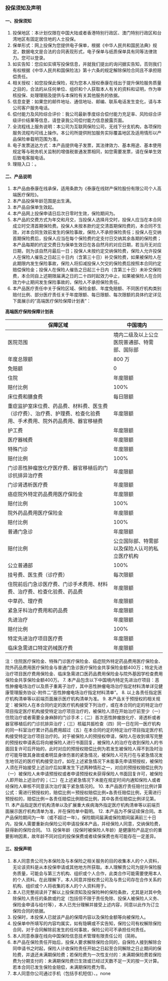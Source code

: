 ### 投保须知及声明

#### 一、投保须知

1. 投保地区：本计划仅限在中国大陆或者香港特别行政区、澳门特别行政区和台湾地区有固定居住地的人士投保。
2. 保单形式：网上投保为您提供电子保单，根据《中华人民共和国民法典》规定，数据电文是合法的合同表现形式，电子保单与纸质保单具有同等法律效力。您可以登录。
3. 如实告知：您应如实填写投保信息，并就我们提出的询问据实告知，否则我们有权根据《中华人民共和国保险法》第十六条的规定解除保险合同且不承担赔偿责任。
4. 相关授权：如您投保此保险，视为您本人授权泰康在线出于提升保险服务质量之目的，合法的从任何单位、组织和个人获取本人有关的资料和证明，作为审核投保、处理理赔及提供与本保险有关其他服务的依据。
5. 信息变更：如果您的邮件地址、通信地址、邮编、联系电话发生变化，请与本公司客户服务电话。
6. 偿付能力及风险综合评价：我公司最新季度综合偿付能力充足率、风险综合评级评价结果等信息，请登录我公司偿付能力信息披露页面。
7. 全流程线上服务说明：本公司为互联网保险公司，无线下分支机构，各项保险服务流程均可线上操作。本公司所提供附加服务实际覆盖地区及适用情形以产品保险单载明范围为准。
8. 电子发票送达方式：本产品提供电子发票，其法律效力、基本用途、基本使用规定等与税务机关监制的增值税普通发票相同，如您需要发票，请在保单生效后致电客服电话。
9. 理赔入口：。

#### 二、产品说明

1. 本产品由泰康在线承保，适用条款为《泰康在线财产保险股份有限公司个人高端医疗保险》。
2. 本产品投保年龄范围是出生满。
3. 本产品自保单生效起。
4. 本产品网上投保申请日后次日零时生效，保险期间为。
5. 本产品的交费方式为年交和月交，当投保人选择月交时，投保人应当在本合同成立时交清首期保险费。投保人未按本款约定交清首期保险费的，本合同不生效，对本合同生效前发生的保险事故，保险人不承担保险责任；投保人在交纳首期保险费后，投保人应当在每个保险费约定支付日交纳其余各期的保险费；本产品每期的约定交费日为保单生效日在各自然月的对应日期，若当月无对应日期，则为该自然月最后一日；投保人未按约定交纳保险费，保险人允许投保人在保险人催告之日起三十日内（含第三十日）补交保险费，如果被保险人在此期限内发生保险事故，保险人将扣减投保人欠交的保险费后按照本合同约定赔偿保险金；投保人在保险人催告之日起三十日内（含第三十日）未补交保险费，本合同自上述期限届满之日的二十四时起效力中止，如果被保险人在合同效力中止期间发生保险事故的，保险人不承担保险责任。
6. 本产品医疗责任中关于保险区域、保险金额、年度免赔额、不同医疗机构类别赔付比例、部分医疗责任关于年度限额、每日限额、每次限额的具体约定详见下面展示的“高端医疗保险保障计划表”：

**高端医疗保险保障计划表**

| 保障区域 | 中国境内 |
| --- | --- |
| 医院范围 | 境内二级及以上公立医院普通部、特需部、国际部 |
| 年度总限额 | 800 万 |
| 免赔额 | 0 |
| 住院 | 年度限额 | 400 万 |
| 赔付比例 | 100% |
| 床位费和膳食费 | 每日限额 | 1000 元 |
| 重症监护室床位费、药品费、材料费、医生费（诊疗费）、治疗费、护理费、检查化验费用、手术费用、院外药品费用、器官移植费 | 年度限额 | 不设单项最高限额 |
| 护工费 | 年度限额 | 每日限额 | 累计限 |
| 医疗器械费 | 年度限额 | 10 万 |
| 特殊门诊 | 年度限额 | 与住院医疗共享 |
| 赔付比例 | 100% |
| 门诊恶性肿瘤放化疗医疗费、器官移植后的门诊抗排异治疗费 | 年度限额 | 不设单项最高限额 |
| 门诊肾透析医疗费 | 年度限额 | 200000 元 |
| 癌症院外特定药品费用医疗保险金 | 年度限额 | 与住院医疗共享 |
| 赔付比例 | 100% |
| 院外药品费用医疗保险金 | 年度限额 | 与住院医疗共享 |
| 赔付比例 | 100% |
| 普通门急诊 | 年度限额 | 5 万，与住院医疗共享 |
| 赔付比例 | 公立国际部、特需部以及保险人认可的私立医疗机构 | 75% |
| 公立普通部 | 100% |
| 挂号费、医生费（诊疗费） | 每次限额 | 800 元 |
| 住院前后门急诊医疗费、门诊手术费用、材料费、治疗费、检查化验费、药品费 | 年度限额 | 不设单项最高限额 |
| 中草药、理疗费 | 年度限额 | 累计限 |
| 紧急牙科治疗费用和药品费 | 年度限额 | 5000 元 |
| 先进治疗 | 年度限额 | 400 万 |
| 赔付比例 | 100% |
| 特定先进治疗项目医疗费 | 年度限额 | 不设单项最高限额 |
| 临床急需进口特定药械医疗费 | 年度限额 | 5万 |

注：住院医疗保险金、特殊门诊医疗保险金、癌症院外特定药品费用医疗保险金、院外药品费用医疗保险金与普通门急诊医疗保险金共享保险金额400万；特定先进治疗项目医疗费用保险金、临床急需进口医药品费用保险金与院外基因学检查费用保险金共享保险金额400万。
7. 本产品包含以下中国境内特定先进治疗项目：恶性肿瘤电场治疗以及质子重离子治疗，其中恶性肿瘤电场治疗指定材料清单详见健康管理服务协议-附件二“恶性肿瘤电场治疗指定材料清单”。
8. 以上各责任指定医疗机构清单等以前端页面展示医疗机构清单为准。
9. 本产品关于预授权的相关规定：被保险人在本合同约定的医疗机构接受下列治疗，或在本合同约定的特定治疗项目指定医疗机构接受特定治疗项目治疗的，被保险人须在开始治疗前至少（一）住院治疗或者需要全身麻醉的门诊手术；（二）首次恶性肿瘤放化疗、肾透析或者器官移植后的门诊抗排异治疗；（三）核磁共振检查（四）同一日在同一医疗机构的同一科室治疗累计药品费用超过（五）在本合同约定的特定治疗项目指定医疗机构接受特定治疗项目治疗的。对于被保险人的预授权申请，保险人在收到填写完整的预授权申请表后将向被保险人进行书面回复，被保险人的治疗在收到保险人的书面回复许可后开始的，此时对应的预授权赔偿比例为若发生被保险人得不到及时治疗可能导致其身故或者明显身体伤害的紧急情况，被保险人可先行在与紧急情况发生地邻近的医疗机构接受治疗。如在上述紧急情况下未能事先申请预授权，被保险人须在开始接受上述治疗后如果发生下述两种情形之一，对应的预授权赔偿比例为（一）被保险人未申请预授权或者申请预授权未获得保险人书面回复许可，被保险人即开始上述治疗的；（二）在上述紧急情况下未能在规定时间内通知保险人或者经保险人审核不同意该次治疗属于紧急情况的。
10. 本产品医疗责任赔付比例计算公式：需进行预授权的，赔偿比例＝预授权赔偿比例×各责任赔偿比例，无需进行预授权的，赔偿比例＝各责任赔偿比例赔偿比例，其中各责任赔偿比例详见第。
11. 本产品指定医疗机构清单以及扩展重大疾病海外指定医疗机构清单等以前端页面展示医疗机构清单为准，并在保险单中载明。
12. 本产品为不保证续保合同。本产品保险期间为一年（或不超过一年）。保险期间届满或保险期间届满前三十日内，投保人需要重新向保险公司申请投保本产品，并经保险人同意，交纳保险费，获得新的保险合同。
13. 投保年龄（投保时被保险人年龄）是健康险产品定价的重要影响因素，故年龄不同对应的投保保费或者续保保费也有可能存在一定差异。

#### 三、投保声明

1. 本人同意贵公司为本保险及与本保险之相关服务的目的收集本人的个人资料，无论该资料是从本投保申请或其他地方所获取。本人理解贵公司为提升保险服务质量，可能会与第三方机构、组织或个人合作，此类合作可能需要使用本人的个人资料。在此理解下，本人同意并授权贵公司及与贵公司存在合作关系的机构、组织或个人将收集的本人的个人资料用于。
2. 本人已完整阅读并了解以上投保须知及投保险种的保险条款，尤其是对其中免除保险人责任的条款或约定（包括但不限于责任免除、投保人被保险人义务、保险金申请与给付等），本人已充分理解并接受上述内容，同意以此作为订立保险合同的依据。
3. 投保时，本投保人已就该产品的保障内容以及保险金额等向被保险人。
4. 投保单中所填写的内容均属实，如有隐瞒或不实告知，保险公司有权解除保险合同，对于合同解除前发生的任何事故，保险公司可不承担任何责任。
5. 本人同意泰康在线向中国保险信息技术管理有限责任公司（简称。
6. 本产品在保险责任开始后，投保人要求解除保险合同的，自保险人接到解除合同申请书之时起，保险人计收保险责任开始之日起至合同解除之日止期间的保险费，并退还未满期保险费；若保险费为一次性支付的：未满期保险费若保险费为分期支付的：未满期保险费已生效或已经过天数不足一天的按一天计算。若本合同已发生保险金赔偿，未满期保险费为零。
7. 本人同意你公司通过手机（包括手机短信）、。none